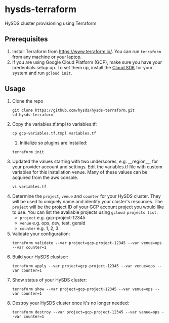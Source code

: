 # hysds-terraform
HySDS cluster provisioning using Terraform

## Prerequisites
1. Install Terraform from https://www.terraform.io/. You can run `terraform` from any machine or your laptop.
2. If you are using Google Cloud Platform (GCP), make sure you have your credentials setup up. To set them up, install the [Cloud SDK](https://cloud.google.com/sdk/docs/quickstarts) for your system and run `gcloud init`.

## Usage
1. Clone the repo
   ```
   git clone https://github.com/hysds/hysds-terraform.git
   cd hysds-terraform
   ```
1. Copy the variables.tf.tmpl to variables.tf:
   ```
   cp gcp-variables.tf.tmpl variables.tf
   ```
   1. Initialize so plugins are installed:
   ```
   terraform init
   ```
1. Updated the values starting with two underscores, e.g. \_\_region\_\_, for your provider account and settings. Edit the variables.tf file with custom variables for this installation venue. Many of these values can be acquired from the aws console.
   ```
   vi variables.tf
   ```
1. Determine the `project`, `venue` and `counter` for your HySDS cluster. They will be used to uniquely name and identify your cluster's resources. The `project` will be the project ID of your GCP account project you would like to use. You can list the avaliable projects using `gcloud projects list`.
   - `project` e.g. gcp-project-12345
   - `venue` e.g. ops, dev, test, gerald
   - `counter` e.g. 1, 2, 3
1. Validate your configuration:
   ```
   terraform validate --var project=gcp-project-12345 --var venue=ops --var counter=1
   ```
1. Build your HySDS clustser:
   ```
   terraform apply --var project=gcp-project-12345 --var venue=ops --var counter=1
   ```
1. Show status of your HySDS cluster:
   ```
   terraform show --var project=gcp-project-12345 --var venue=ops --var counter=1
   ```
1. Destroy your HySDS cluster once it's no longer needed:
   ```
   terraform destroy --var project=gcp-project-12345 --var venue=ops --var counter=1
   ```
